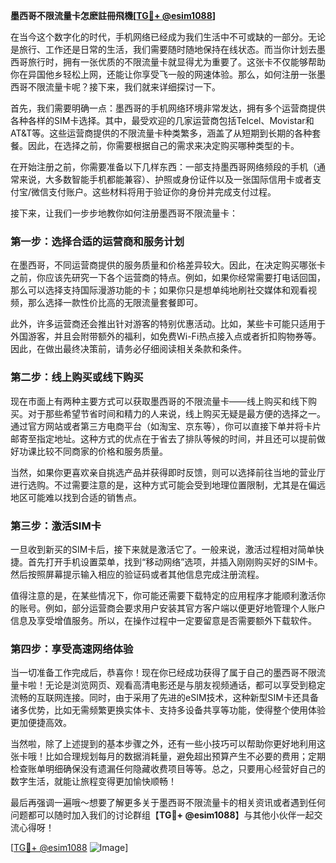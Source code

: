 **墨西哥不限流量卡怎麽註冊飛機[[TG💪+ @esim1088](https://t.me/s/esim1088)]**

在当今这个数字化的时代，手机网络已经成为我们生活中不可或缺的一部分。无论是旅行、工作还是日常的生活，我们需要随时随地保持在线状态。而当你计划去墨西哥旅行时，拥有一张优质的不限流量卡就显得尤为重要了。这张卡不仅能够帮助你在异国他乡轻松上网，还能让你享受飞一般的网速体验。那么，如何注册一张墨西哥不限流量卡呢？接下来，我们就来详细探讨一下。

首先，我们需要明确一点：墨西哥的手机网络环境非常发达，拥有多个运营商提供各种各样的SIM卡选择。其中，最受欢迎的几家运营商包括Telcel、Movistar和AT&T等。这些运营商提供的不限流量卡种类繁多，涵盖了从短期到长期的各种套餐。因此，在选择之前，你需要根据自己的需求来决定购买哪种类型的卡。

在开始注册之前，你需要准备以下几样东西：一部支持墨西哥网络频段的手机（通常来说，大多数智能手机都能兼容）、护照或身份证件以及一张国际信用卡或者支付宝/微信支付账户。这些材料将用于验证你的身份并完成支付过程。

接下来，让我们一步步地教你如何注册墨西哥不限流量卡：

### 第一步：选择合适的运营商和服务计划

在墨西哥，不同运营商提供的服务质量和价格差异较大。因此，在决定购买哪张卡之前，你应该先研究一下各个运营商的特点。例如，如果你经常需要打电话回国，那么可以选择支持国际漫游功能的卡；如果你只是想单纯地刷社交媒体和观看视频，那么选择一款性价比高的无限流量套餐即可。

此外，许多运营商还会推出针对游客的特别优惠活动。比如，某些卡可能只适用于外国游客，并且会附带额外的福利，如免费Wi-Fi热点接入点或者折扣购物券等。因此，在做出最终决策前，请务必仔细阅读相关条款和条件。

### 第二步：线上购买或线下购买

现在市面上有两种主要方式可以获取墨西哥的不限流量卡——线上购买和线下购买。对于那些希望节省时间和精力的人来说，线上购买无疑是最方便的选择之一。通过官方网站或者第三方电商平台（如淘宝、京东等），你可以直接下单并将卡片邮寄至指定地址。这种方式的优点在于省去了排队等候的时间，并且还可以提前做好功课比较不同商家的价格和服务质量。

当然，如果你更喜欢亲自挑选产品并获得即时反馈，则可以选择前往当地的营业厅进行选购。不过需要注意的是，这种方式可能会受到地理位置限制，尤其是在偏远地区可能难以找到合适的销售点。

### 第三步：激活SIM卡

一旦收到新买的SIM卡后，接下来就是激活它了。一般来说，激活过程相对简单快捷。首先打开手机设置菜单，找到“移动网络”选项，并插入刚刚购买好的SIM卡。然后按照屏幕提示输入相应的验证码或者其他信息完成注册流程。

值得注意的是，在某些情况下，你可能还需要下载特定的应用程序才能顺利激活你的账号。例如，部分运营商会要求用户安装其官方客户端以便更好地管理个人账户信息及享受增值服务。所以，在操作过程中一定要留意是否需要额外下载软件。

### 第四步：享受高速网络体验

当一切准备工作完成后，恭喜你！现在你已经成功获得了属于自己的墨西哥不限流量卡啦！无论是浏览网页、观看高清电影还是与朋友视频通话，都可以享受到稳定流畅的互联网连接。同时，由于采用了先进的eSIM技术，这种新型SIM卡还具备诸多优势，比如无需频繁更换实体卡、支持多设备共享等功能，使得整个使用体验更加便捷高效。

当然啦，除了上述提到的基本步骤之外，还有一些小技巧可以帮助你更好地利用这张卡哦！比如合理规划每月的数据消耗量，避免超出预算产生不必要的费用；定期检查账单明细确保没有遗漏任何隐藏收费项目等等。总之，只要用心经营好自己的数字生活，就能让旅程变得更加愉快顺畅！

最后再强调一遍哦～想要了解更多关于墨西哥不限流量卡的相关资讯或者遇到任何问题都可以随时加入我们的讨论群组【**TG💪+ @esim1088**】与其他小伙伴一起交流心得呀！

[[TG💪+ @esim1088](https://t.me/s/esim1088) ![Image](https://i.postimg.cc/4NQfJmqS/Snipaste-2025-05-13-00-14-12.png)]